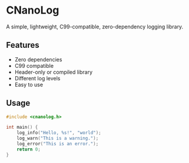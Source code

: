 # CNanoLog

A simple, lightweight, C99-compatible, zero-dependency logging library.

## Features

*   Zero dependencies
*   C99 compatible
*   Header-only or compiled library
*   Different log levels
*   Easy to use

## Usage

```c
#include <cnanolog.h>

int main() {
    log_info("Hello, %s!", "world");
    log_warn("This is a warning.");
    log_error("This is an error.");
    return 0;
}
```